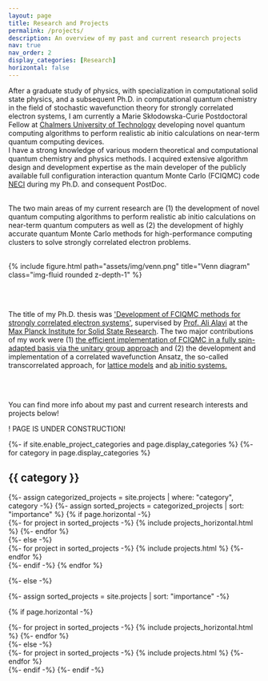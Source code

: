 ```yaml
---
layout: page
title: Research and Projects
permalink: /projects/
description: An overview of my past and current research projects
nav: true
nav_order: 2
display_categories: [Research]
horizontal: false
---
```


After a graduate study of physics, with specialization in computational solid state physics, and a subsequent Ph.D. in computational quantum chemistry in the field of stochastic wavefunction theory for strongly correlated electron systems, I am currently a Marie Skłodowska-Curie Postdoctoral Fellow at <a href='https://www.chalmers.se/en/persons/dobrautz/'>Chalmers University of Technology</a> developing novel quantum computing algorithms to perform realistic ab initio calculations on near-term quantum computing devices. <br>
I have a strong knowledge of various modern theoretical and computational quantum chemistry and physics methods. 
I acquired extensive algorithm design and development expertise as the main developer of the publicly available full configuration interaction quantum Monte Carlo (FCIQMC) code <a href='https://github.com/ghb24/NECI_STABLE'>NECI</a> during my Ph.D. and consequent PostDoc.
<br><br>

The two main areas of my current research are (1) the development of novel quantum computing algorithms to perform realistic ab initio calculations on near-term quantum computers as well as (2) the development of highly accurate quantum Monte Carlo methods for high-performance computing clusters to solve strongly correlated electron problems. <br><br>

{% include figure.html path="assets/img/venn.png" title="Venn diagram" class="img-fluid rounded z-depth-1" %} 

<br><br>

The title of my Ph.D. thesis was <a href='http://dx.doi.org/10.18419/opus-10593'>'Development of FCIQMC methods for strongly correlated electron systems'</a>, supervised by <a href='https://en.wikipedia.org/wiki/Ali_Alavi'>Prof. Ali Alavi</a> at the <a href='https://www.fkf.mpg.de/en'>Max Planck Institute for Solid State Research</a>. The two major contributions of my work were (1) <a href='https://pubs.aip.org/aip/jcp/article/151/9/094104/197502/Efficient-formulation-of-full-configuration'>the efficient implementation of FCIQMC in a fully spin-adapted basis via the unitary group approach</a> and (2) the development and implementation of a correlated wavefunction Ansatz, the so-called transcorrelated approach, for <a href='https://journals.aps.org/prb/abstract/10.1103/PhysRevB.99.075119'>lattice models</a> and <a href='https://pubs.aip.org/aip/jcp/article/151/6/061101/561008'>ab initio systems.</a>

<br><br>

You can find more info about my past and current research interests and projects below!

! PAGE IS UNDER CONSTRUCTION!

<!-- pages/projects.md -->
<div class="projects">
{%- if site.enable_project_categories and page.display_categories %}
  <!-- Display categorized projects -->
  {%- for category in page.display_categories %}
  <h2 class="category">{{ category }}</h2>
  {%- assign categorized_projects = site.projects | where: "category", category -%}
  {%- assign sorted_projects = categorized_projects | sort: "importance" %}
  <!-- Generate cards for each project -->
  {% if page.horizontal -%}
  <div class="container">
    <div class="row row-cols-2">
    {%- for project in sorted_projects -%}
      {% include projects_horizontal.html %}
    {%- endfor %}
    </div>
  </div>
  {%- else -%}
  <div class="grid">
    {%- for project in sorted_projects -%}
      {% include projects.html %}
    {%- endfor %}
  </div>
  {%- endif -%}
  {% endfor %}

{%- else -%}
<!-- Display projects without categories -->
  {%- assign sorted_projects = site.projects | sort: "importance" -%}
  <!-- Generate cards for each project -->
  {% if page.horizontal -%}
  <div class="container">
    <div class="row row-cols-2">
    {%- for project in sorted_projects -%}
      {% include projects_horizontal.html %}
    {%- endfor %}
    </div>
  </div>
  {%- else -%}
  <div class="grid">
    {%- for project in sorted_projects -%}
      {% include projects.html %}
    {%- endfor %}
  </div>
  {%- endif -%}
{%- endif -%}
</div>
